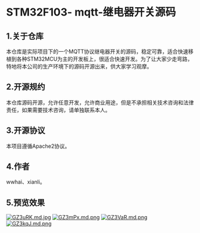 # STM32F103- mqtt-继电器开关源码

## 1.关于仓库

​        本仓库是实际项目下的一个MQTT协议继电器开关的源码，稳定可靠，适合快速移植到各种STM32MCU为主的开发板上，很适合快速开发。为了让大家少走弯路，特地将本公司的生产环境下的源码开源出来，供大家学习观摩。

## 2.开源规约

​        本仓库源码开源，允许任意开发，允许商业用途，但是不承担相关技术咨询和法律责任，如果需要技术咨询，请单独联系本人。

## 3.开源协议

本项目遵循Apache2协议。

## 4.作者

wwhai、xianli。

## 5.预览效果

[![GZ3uRK.md.jpg](https://s1.ax1x.com/2020/03/29/GZ3uRK.md.jpg)](https://imgchr.com/i/GZ3uRK)
[![GZ3mPx.md.png](https://s1.ax1x.com/2020/03/29/GZ3mPx.md.png)](https://imgchr.com/i/GZ3mPx)
[![GZ3VaR.md.png](https://s1.ax1x.com/2020/03/29/GZ3VaR.md.png)](https://imgchr.com/i/GZ3VaR)
[![GZ3kqJ.md.png](https://s1.ax1x.com/2020/03/29/GZ3kqJ.md.png)](https://imgchr.com/i/GZ3kqJ)
